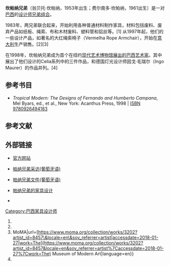 **坎帕纳兄弟**（翁贝托·坎帕纳，1953年出生；费尔南多·坎帕纳，1961出生）是一对[巴西](../Page/巴西.md "wikilink")的[设计师兄弟组合](https://zh.wikipedia.org/wiki/設計師 "wikilink")。

1983年，两兄弟联合起来，开始利用各种普通材料制作家具，材料包括废料、废弃产品如纸板、绳索、布和木材废料、塑料管和铝丝等。\[1\] 从1997年起，他们的一些设计产品，如著名的大红绳索椅子（Vermelha Rope Armchair），开始在[意大利](../Page/意大利.md "wikilink")生产销售。\[2\]\[3\]

在1998年，坎帕纳兄弟成为首个在纽约[现代艺术博物馆展出的巴西艺术家](../Page/現代藝術博物館.md "wikilink")。其中展出了他们设计的Celia系列中的三件作品，和德国灯光设计师因戈·毛瑞尔（Ingo Maurer）的作品并列。\[4\]

## 参考书目

  - *Tropical Modern: The Designs of Fernando and Humberto Campana*, Mel Byars, ed., et al., New York: Acanthus Press, 1998 | [ISBN](https://zh.wikipedia.org/wiki/:en:International_Standard_Book_Number "wikilink") [9780926494183](https://zh.wikipedia.org/wiki/:en:Special:BookSources/9780926494183 "wikilink")

## 参考文献

## 外部链接

  - [官方网站](http://www.campanas.com.br/)

  - [帕纳兄弟采访(葡萄牙语)](https://web.archive.org/web/20060903160853/http://threelayercake.com/content/view/287/45/1/1/)

  - [帕纳兄弟文件(葡萄牙语)](http://www.art-bonobo.com/artes/irmaoscampana/welcome.html)

  - [帕纳兄弟的家具设计](http://fernando-humberto-campana.blogspot.com/)

  -
[Category:巴西家具设计师](https://zh.wikipedia.org/wiki/Category:巴西家具设计师 "wikilink")

1.
2.
3.   MoMA|url=[https://www.moma.org/collection/works/3202?artist_id=8457\&locale=en\&sov_referrer=artist|accessdate=2018-01-27|work=The](https://www.moma.org/collection/works/3202?artist_id=8457&locale=en&sov_referrer=artist%7Caccessdate=2018-01-27%7Cwork=The) Museum of Modern Art|language=en}}
4.